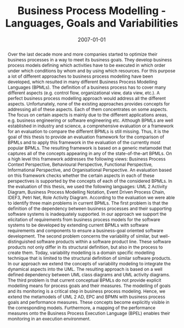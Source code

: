 ---
abstract: 'Over the last decade more and more companies started to optimize their
  business processes in a way to meet its business goals. They develop business process
  models defining which activities have to be executed in which order under which
  conditions by whom and by using which resources. For this purpose a lot of different
  approaches to business process modelling have been developed, which resulted in
  many different Business Process Modelling Languages (BPMLs).   The definition of
  a business process has to cover many different aspects (e.g. control flow, organizational
  view, data view, etc.). A perfect business process modelling approach would address
  all the different aspects. Unfortunately, none of the existing approaches provides
  concepts for addressing all of these aspects. Each of them concentrates on some
  aspects. The focus on certain aspects is mainly due to the different applications
  areas, e.g. business engineering or software engineering etc.   Although BPMLs are
  well established in industry and science, a comprehensive evaluation or a framework
  for an evaluation to compare the different BPMLs is still missing. Thus, it is the
  goal of this thesis to provide an evaluation framework for the comparison of BPMLs
  and to apply this framework in the evaluation of the currently most popular BPMLs.
  The resulting framework is based on a generic metamodel that captures all of the
  concepts appearing in any of the state-of-the-art BPMLs. On a high level this framework
  addresses the following views: Business Process Context Perspective, Behavioural
  Perspective, Functional Perspective, Informational Perspective, and Organisational
  Perspective. An evaluation based on this framework checks whether the certain aspects
  in each of these perspectives is supported by the concepts of each of the considered
  BPMLs. In the evaluation of this thesis, we used the following languages: UML 2
  Activity Diagram, Business Process Modelling Notation, Event Driven Process Chain,
  IDEF3, Petri Net, Role Activity Diagram.   According to the evaluation we were able
  to identify three main problems in current BPMLs. The first problem is that the
  definition of the dependency between business processes and their supporting software
  systems is inadequately supported. In our approach we support the elicitation of
  requirements from business process models for the software systems to be developed
  by extending current BPMLs with software requirements and components to ensure a
  business-goal oriented software development.   The second problem concerns the variability
  of similar, but well-distinguished software products within a software product line.
  These software products not only differ in its structural definition, but also in
  the process to create them. Today, variability modelling is a domain specific modelling
  technique that is limited to the structural definition of similar software products.
  In our approach we extend the concepts of variability modeling to integrate the
  dynamical aspects into the UML. The resulting approach is based on a well defined
  dependency between UML class diagrams and UML activity diagrams.   The third problem
  is that current conceptual BPMLs do not provide explicit modelling means for process
  goals and their measures. The modelling of goals and its monitoring is a critical
  step in business process modeling. Hence, we extend the metamodels of UML 2 AD,
  EPC and BPMN with business process goals and performance measures. These concepts
  become explicitly visible in the corresponding models. Furthermore, a mapping of
  the performance measures onto the Business Process Execution Language (BPEL) enables
  their monitoring in an execution environment.'
authors:
- Birgit Korherr
date: '2007-01-01'
featured: false
links:
- name: Publik
  url: https://publik.tuwien.ac.at/showentry.php?ID=141379&lang=2
publication_types:
- '7'
publishDate: '2007-01-01'
title: Business Process Modelling - Languages, Goals and Variabilities
url_pdf: http://publik.tuwien.ac.at/files/PubDat_141379.pdf
---
